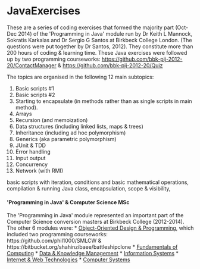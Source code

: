 <h1>JavaExercises</h1>

These are a series of coding exercises that formed the majority part (Oct-Dec 2014) of the 'Programming in Java' module run by Dr Keith L Mannock, Sokratis Karkalas and Dr Sergio G Santos at Birkbeck College London. (The questions were put together by Dr Santos, 2012). They constitute more than 200 hours of coding & learning time. These Java exercises were followed up by two programming courseworks: https://github.com/bbk-pij-2012-20/ContactManager & https://github.com/bbk-pij-2012-20/Quiz

The topics are organised in the following 12 main subtopics:
1. Basic scripts #1
2. Basic scripts #2
3. Starting to encapsulate (in methods rather than as single scripts in main method).
4. Arrays
5. Recursion (and memoization)
6. Data structures (including linked lists, maps & trees)
7. Inheritance (including ad hoc polymorphism)
8. Generics (aka parametric polymorphism)
9. JUnit & TDD
10. Error handling
11. Input output
12. Concurrency
13. Network (with RMI)

basic scripts with iteration, conditions and basic mathematical operations, compilation & running Java class, encapsulation, scope & visibility, 


<h4> 'Programming in Java' & Computer Science MSc</h4>
The 'Programming in Java' module represented an important part of the Computer Science conversion masters at Birkbeck College (2012-2014).
<br/>The other 6 modules were: 
* <a href="https://sites.google.com/site/shahinzibaee/computing-interests/msc/oodp">Object-Oriented Design & Programming</a>, which included two programming courseworks: https://github.com/phil1000/SMLCW & https://bitbucket.org/shahinzibaee/battleshipclone 
* <a href="https://sites.google.com/site/shahinzibaee/computing-interests/msc/foc">Fundamentals of Computing</a>
* <a href="https://sites.google.com/site/shahinzibaee/computing-interests/msc/dkm">Data & Knowledge Management</a>
* <a href="https://sites.google.com/site/shahinzibaee/computing-interests/msc/is">Information Systems</a>
* <a href="https://sites.google.com/site/shahinzibaee/computing-interests/msc/iwt">Internet & Web Technologies</a>
* <a href="https://sites.google.com/site/shahinzibaee/computing-interests/msc/cs">Computer Systems</a>







